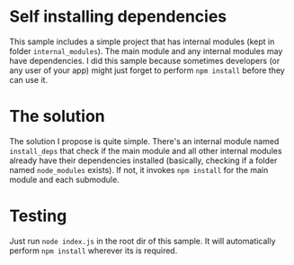 # Self installing dependencies
This sample includes a simple project that has internal modules (kept in folder `internal_modules`).
The main module and any internal modules may have dependencies.
I did this sample because sometimes developers (or any user of your app) might just forget to perform `npm install` before they can use it.

# The solution
The solution I propose is quite simple. There's an internal module named `install_deps` that check if the main module and all other internal modules
already have their dependencies installed (basically, checking if a folder named `node_modules` exists).
If not, it invokes `npm install` for the main module and each submodule.

# Testing
Just run `node index.js` in the root dir of this sample. It will automatically perform `npm install` wherever its is required.